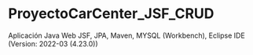 # ProyectoCarCenter_JSF_CRUD
Aplicación Java Web
JSF, JPA, Maven, MYSQL (Workbench), Eclipse IDE (Version: 2022-03 (4.23.0))
